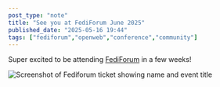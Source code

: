 ```yaml
---
post_type: "note" 
title: "See you at FediForum June 2025"
published_date: "2025-05-16 19:44"
tags: ["fediforum","openweb","conference","community"]
---
```


Super excited to be attending [FediForum](https://fediforum.org/) in a few weeks!

![Screenshot of Fediforum ticket showing name and event title](/images/feed/fediforum-ticket.png)
